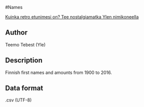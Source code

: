 #Names

[Kuinka retro etunimesi on? Tee nostalgiamatka Ylen nimikoneella](https://yle.fi/uutiset/3-9418798)

## Author

Teemo Tebest (Yle)

## Description

Finnish first names and amounts from 1900 to 2016.

## Data format

.csv (UTF-8)